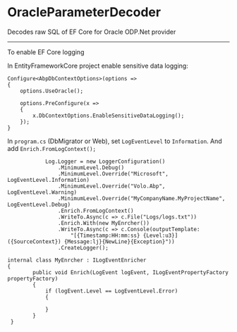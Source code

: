 # OracleParameterDecoder

Decodes raw SQL of EF Core for Oracle ODP.Net provider

---

To enable EF Core logging

In EntityFrameworkCore project enable sensitive data logging:

```
Configure<AbpDbContextOptions>(options =>
{
	options.UseOracle();
  
	options.PreConfigure(x =>
	{
		x.DbContextOptions.EnableSensitiveDataLogging();
	});
}
```

In `program.cs` (DbMigrator or Web), set `LogEventLevel` to `Information`. And add `Enrich.FromLogContext();`

```
            Log.Logger = new LoggerConfiguration()
                .MinimumLevel.Debug()
                .MinimumLevel.Override("Microsoft", LogEventLevel.Information)
                .MinimumLevel.Override("Volo.Abp", LogEventLevel.Warning)
                .MinimumLevel.Override("MyCompanyName.MyProjectName", LogEventLevel.Debug)
                .Enrich.FromLogContext()
                .WriteTo.Async(c => c.File("Logs/logs.txt"))
                .Enrich.With(new MyEnrcher())
                .WriteTo.Async(c => c.Console(outputTemplate:
                    "[{Timestamp:HH:mm:ss} {Level:u3}] ({SourceContext}) {Message:lj}{NewLine}{Exception}"))
                .CreateLogger();
                
internal class MyEnrcher : ILogEventEnricher
{
        public void Enrich(LogEvent logEvent, ILogEventPropertyFactory propertyFactory)
        {
            if (logEvent.Level == LogEventLevel.Error)
            {

            }
        }
 }
```
